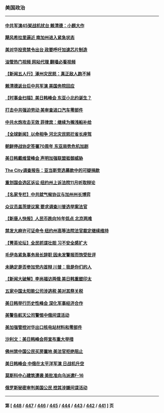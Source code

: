 ### 美国政治
---
#### [中共军演45架战机扰台 赖清德：小题大作](../../pages/ncid1078159/n14057440.md?08202045) 
#### [飓风希拉里逼近 南加州进入紧急状态](../../pages/ncid1078159/n14057425.md?08202045) 
#### [美对华投资禁令出台 政要呼吁加速芯片制造](../../pages/ncid1078159/n14054064.md?08202045) 
#### [油管热门视频 网站代理 翻墙必看视频](http://138.2.39.72:81/youtube.html?epic-marker?08202045)
#### [【新闻五人行】涿州灾民怒：真正敌人跑不掉](../../pages/ncid1078159/n14057254.md?08202045) 
#### [赖清德返台后中共军演 美国务院回应](../../pages/ncid1078159/n14057257.md?08202045) 
#### [【时事金扫描】美日韩峰会 东亚小北约诞生？](../../pages/ncid1078159/n14057176.md?08202045) 
#### [打击中共强迫劳动 美审查进口汽车零部件](../../pages/ncid1078159/n14057189.md?08202045) 
#### [中共水炮攻击无效 菲律宾：继续为搁浅船补给](../../pages/ncid1078159/n14057147.md?08202045) 
#### [【全球新闻】以命相争 河北灾民怒拦省长座驾](../../pages/ncid1078159/n14057021.md?08202045) 
#### [朝鲜停战协定签署70周年 东亚局势危机加剧](../../pages/ncid1078159/n14057002.md?08202045) 
#### [美日韩戴维营峰会 声明加强联盟抵御威胁](../../pages/ncid1078159/n14056909.md?08202045) 
#### [The City调查报告：亚当斯竞选募款中的可疑捐款](../../pages/ncid1078159/n14056945.md?08202045) 
#### [重划国会选区诉讼 纽约州上诉法院11月听取辩论](../../pages/ncid1078159/n14056907.md?08202045) 
#### [【名家专栏】中共就气候协议与加州州长博弈](../../pages/ncid1078159/n14056888.md?08202045) 
#### [众议员盖茨提议案 要求调查川普选举案法官](../../pages/ncid1078159/n14056846.md?08202045) 
#### [【新唐人快报】人民币跌向16年低点 北京两难](../../pages/ncid1078159/n14056764.md?08202045) 
#### [禁发大麻许可证命令 纽约州高等法院法官裁定继续维持](../../pages/ncid1078159/n14056902.md?08202045) 
#### [【菁英论坛】全民抓谍壮胆 习不安全感扩大](../../pages/ncid1078159/n14056752.md?08202045) 
#### [毛伊岛紧急事务局长辞职 因未发警报而饱受批评](../../pages/ncid1078159/n14056740.md?08202045) 
#### [未确定是否参加党内首辩 川普：我是你们的人](../../pages/ncid1078159/n14056738.md?08202045) 
#### [【新闻大破解】李尚福访两俄 美日韩重塑印太](../../pages/ncid1078159/n14056718.md?08202045) 
#### [五家中国太阳能公司涉逃税 美对其祭关税](../../pages/ncid1078159/n14056715.md?08202045) 
#### [美日韩举行历史性峰会 深化军事经济合作](../../pages/ncid1078159/n14056728.md?08202045) 
#### [美警告航天公司警惕中俄间谍活动](../../pages/ncid1078159/n14056694.md?08202045) 
#### [美加强管控对华出口核电站材料和零部件](../../pages/ncid1078159/n14056699.md?08202045) 
#### [沙利文：美日韩峰会将宣布重大举措](../../pages/ncid1078159/n14056697.md?08202045) 
#### [佛州禁中国公民买房置地 美法官拒绝阻止](../../pages/ncid1078159/n14056179.md?08202045) 
#### [美日韩峰会 中俄在太平洋军演 日战机升空](../../pages/ncid1078159/n14056604.md?08202045) 
#### [莫斯科中心建筑遭袭 美批准向乌派遣F-16](../../pages/ncid1078159/n14056622.md?08202045) 
#### [俄罗斯秘密审判美国公民 控其涉嫌间谍活动](../../pages/ncid1078159/n14056556.md?08202045) 

---
#### 第 [ [448](./448.md?08202045) / [447](./447.md?08202045) / [446](./446.md?08202045) / [445](./445.md?08202045) / [444](./444.md?08202045) / [443](./443.md?08202045) / [442](./442.md?08202045) / [441](./441.md?08202045) ] 页

